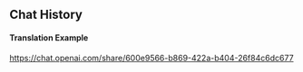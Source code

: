 ## Chat History

#### Translation Example

https://chat.openai.com/share/600e9566-b869-422a-b404-26f84c6dc677